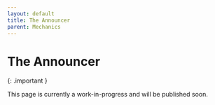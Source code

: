 ```yaml
---
layout: default
title: The Announcer
parent: Mechanics
---
```


# The Announcer

{: .important }

This page is currently a work-in-progress and will be published soon.